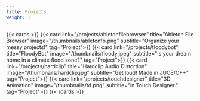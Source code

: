 ```yaml
---
title: Projects
weight: 1
---
```


{{< cards >}}
  {{< card link="/projects/abletonfilebrowser" title="Ableton File Browser" image="/thumbnails/abletonfb.png" subtitle="Organize your messy projects!" tag="Project">}}
  {{< card link="/projects/floodybot" title="FloodyBot" image="/thumbnails/floody.jpeg" subtitle="Is your dream home in a climate flood zone?" tag="Project">}}
  {{< card link="/projects/hardclip" title="Hardclip Audio Distortion" image="/thumbnails/hardclip.jpg" subtitle="Get loud! Made in JUCE/C++" tag="Project">}}
  {{< card link="/projects/touchdesigner" title="3D Animation" image="/thumbnails/td.png" subtitle="in Touch Designer." tag="Project">}}
{{< /cards >}}